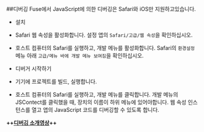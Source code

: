 ##디버깅
Fuse에서 JavaScript에 의한 디버깅은 Safari와 iOS만 지원하고있습니다.

- 설치
 - Safari 웹 속성을 활성화합니다. 설정 앱의 `Safari/고급/웹 속성`을 확인하십시오.
 - 호스트 컴퓨터의 Safari를 실행하고, 개발 메뉴를 활성화합니다. Safari의 `환경설정`메뉴 아래 `고급/메뉴 바에 개발 메뉴 보여짐`을 확인하십시오.

- 디버거 시작하기
 - 기기에 프로젝트를 빌드, 실행합니다.
 - 호스트 컴퓨터의 Safari를 실행하고, 개발 메뉴를 클릭합니다. 개발 메뉴의 JSContect를 클릭했을 때, 장치의 이름이 하위 메뉴에 있어야합니다. 웹 속성 인스턴스를 열고 앱의 JavaScript 코드를 디버깅할 수 있도록 합니다.

**++[디버깅 소개영상](https://www.youtube.com/embed/EDjymiMxHSw)++**